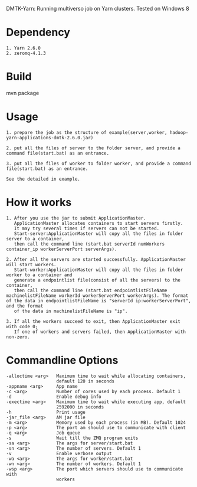 DMTK-Yarn: Running multiverso job on Yarn clusters.
Tested on Windows 8

Dependency
==========
    1. Yarn 2.6.0
    2. zeromq-4.1.3
	
Build
==========
mvn package
    
Usage
==========
    1. prepare the job as the structure of example(server,worker, hadoop-yarn-applications-dmtk-2.6.0.jar)
	
    2. put all the files of server to the folder server, and provide a command file(start.bat) as an entrance.
	   
    3. put all the files of worker to folder worker, and provide a command file(start.bat) as an entrance.
	
	See the detailed in example.

How it works
==========
	1. After you use the jar to submit ApplicationMaster.
	   ApplicationMaster allocates containers to start servers firstly.
	   It may try several times if servers can not be started.
	   Start-server:ApplicationMaster will copy all the files in folder server to a container,
	   then call the command line (start.bat serverId numWorkers container_ip workerServerPort serverArgs).
	   
	2. After all the servers are started successfully. ApplicationMaster will start workers.	
	   Start-worker:ApplicationMaster will copy all the files in folder worker to a container and
	   generate a endpointlist file(consist of all the servers) to the container,
	   then call the command line (start.bat endpointlistFileName machinelistFileName workerId workerServerPort workerArgs). The format of the data in endpointlistFileName is "serverId ip:workerServerPort", and the format
	   of the data in machinelistFileName is "ip".

	3. If all the workers succeed to exit, then ApplicationMaster exit with code 0;
	   If one of workers and servers failed, then ApplicationMaster with non-zero.
	   
Commandline Options
==========
	-alloctime <arg>   Maximum time to wait while allocating containers,
					   default 120 in seconds
	-appname <arg>     App name
	-c <arg>           Number of cores used by each process. Default 1
	-d                 Enable debug info
	-exectime <arg>    Maximum time to wait while executing app, default
                       2592000 in seconds
	-h                 Print usage
	-jar_file <arg>    AM jar file
	-m <arg>           Memory used by each process (in MB). Default 1024
	-p <arg>           The port am should use to communicate with client
	-q <arg>           Job queue
	-s                 Wait till the ZMQ program exits
	-sa <arg>          The args for server/start.bat
	-sn <arg>          The number of servers. Default 1
	-v                 Enable verbose output
	-wa <arg>          The args for worker/start.bat
	-wn <arg>          The number of workers. Default 1
	-wsp <arg>         The port which servers should use to communicate with
					   workers
